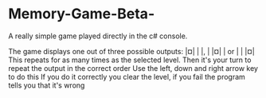 # Memory-Game-Beta-
A really simple game played directly in the c# console.

The game displays one out of three possible outputs: |¤| | |, | |¤| | or | | |¤|
This repeats for as many times as the selected level.
Then it's your turn to repeat the output in the correct order
Use the left, down and right arrow key to do this
If you do it correctly you clear the level, if you fail the program tells you that it's wrong
